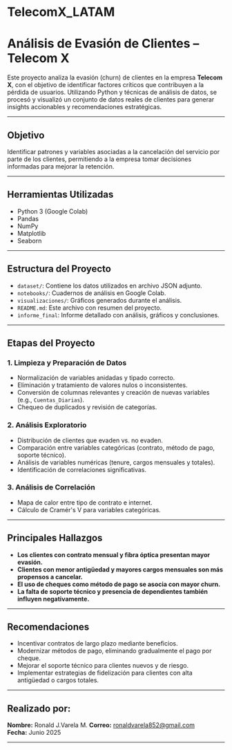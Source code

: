 # TelecomX_LATAM
# Análisis de Evasión de Clientes – Telecom X

Este proyecto analiza la evasión (churn) de clientes en la empresa **Telecom X**, con el objetivo de identificar factores críticos que contribuyen a la pérdida de usuarios. Utilizando Python y técnicas de análisis de datos, se procesó y visualizó un conjunto de datos reales de clientes para generar insights accionables y recomendaciones estratégicas.

---

## Objetivo

Identificar patrones y variables asociadas a la cancelación del servicio por parte de los clientes, permitiendo a la empresa tomar decisiones informadas para mejorar la retención.

---

## Herramientas Utilizadas

- Python 3 (Google Colab)
- Pandas
- NumPy
- Matplotlib
- Seaborn

---

## Estructura del Proyecto

- `dataset/`: Contiene los datos utilizados en archivo JSON adjunto.
- `notebooks/`: Cuadernos de análisis en Google Colab.
- `visualizaciones/`: Gráficos generados durante el análisis.
- `README.md`: Este archivo con resumen del proyecto.
- `informe_final`: Informe detallado con análisis, gráficos y conclusiones.

---

## Etapas del Proyecto

### 1. Limpieza y Preparación de Datos

- Normalización de variables anidadas y tipado correcto.
- Eliminación y tratamiento de valores nulos o inconsistentes.
- Conversión de columnas relevantes y creación de nuevas variables (e.g., `Cuentas_Diarias`).
- Chequeo de duplicados y revisión de categorías.

### 2. Análisis Exploratorio

- Distribución de clientes que evaden vs. no evaden.
- Comparación entre variables categóricas (contrato, método de pago, soporte técnico).
- Análisis de variables numéricas (tenure, cargos mensuales y totales).
- Identificación de correlaciones significativas.

### 3. Análisis de Correlación

- Mapa de calor entre tipo de contrato e internet.
- Cálculo de Cramér's V para variables categóricas.

---

## Principales Hallazgos

- **Los clientes con contrato mensual y fibra óptica presentan mayor evasión.**
- **Clientes con menor antigüedad y mayores cargos mensuales son más propensos a cancelar.**
- **El uso de cheques como método de pago se asocia con mayor churn.**
- **La falta de soporte técnico y presencia de dependientes también influyen negativamente.**

---

## Recomendaciones

- Incentivar contratos de largo plazo mediante beneficios.
- Modernizar métodos de pago, eliminando gradualmente el pago por cheque.
- Mejorar el soporte técnico para clientes nuevos y de riesgo.
- Implementar estrategias de fidelización para clientes con alta antigüedad o cargos totales.

---

## Realizado por:

**Nombre:** Ronald J.Varela M. 
**Correo:** ronaldvarela852@gmail.com  
**Fecha:** Junio 2025

---
